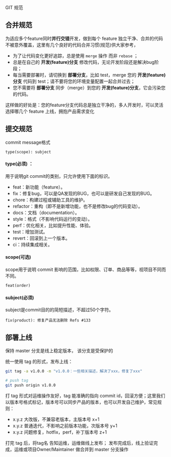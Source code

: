 GIT 规范

## 合并规范

为适应多个feature同时**并行交错**开发，做到每个 feature 独立干净、合并的代码不被意外覆盖，这里有几个良好的代码合并习惯(规范)供大家参考，

- 为了让代码变化更好追踪，总是使用 `merge` 操作 而非 `rebase` ；
- 总是在自己的 **开发(feature)分支** 修改代码，无论开发阶段还是解决bug阶段；
- 每当需要部署时，请切换到 **部署分支**，比如 test，merge 您的 **开发(feature)分支** 代码到 test；请不要将您的环境变量配置一起合并过去；
- 您不需要将 **部署分支** 同步（merge）到您的 **开发(feature)分支**，它会污染您的代码。

这样做的好处是：您的feature分支代码总是独立干净的，多人开发时，可以灵活选择哪几个 feature 上线，拥抱产品需求变化


## 提交规范

commit message格式 

```
type(scope): subject
```

#### type(必须) ：

用于说明git commit的类别，只允许使用下面的标识。
- feat：新功能（feature）。
- fix：修复bug，可以是QA发现的BUG，也可以是研发自己发现的BUG。
- chore：构建过程或辅助工具的维护。
- refactor：重构（即不是新增功能，也不是修改bug的代码变动）。
- docs：文档（documentation）。
- style：格式（不影响代码运行的变动）。
- perf：优化相关，比如提升性能、体验。
- test：增加测试。
- revert：回滚到上一个版本。
- ci：持续集成相关。

#### scope(可选)

scope用于说明 commit 影响的范围，比如权限、订单、商品等等，视项目不同而不同。

```
feat(order)
```

#### subject(必须)

subject是commit目的的简短描述，不超过50个字符。

```
fix(product): 修复产品无法删除 Refs #133
```

## 部署上线

保持 master 分支是线上稳定版本， 该分支是受保护的

统一使用 tag 的形式，发布上线：

```bash
git tag -a v1.0.0 -m "v1.0.0：一些相关描述，解决了xxx，修复了xxx"

# push tag
git push origin v1.0.0
```

打 tag 形式对运维操作友好，tag 能准确的指向 commit id，回滚方便；这里我们以版本号格式标记，版本号可以同步产品的版本，也可以开发自己维护，常见规则：
- x.y.z 大改版，不兼容老版本，主版本号 x+1
- x.y.z 普通迭代，不影响之前版本功能，次版本号 y+1
- x.y.z 问题修复，hotfix，perf，补丁版本号 z+1

打完 tag 后，将tag名 告知运维，运维做线上发布；
发布完成后，线上验证完成，运维或项目Owner/Maintainer 做合并到 master 分支操作

